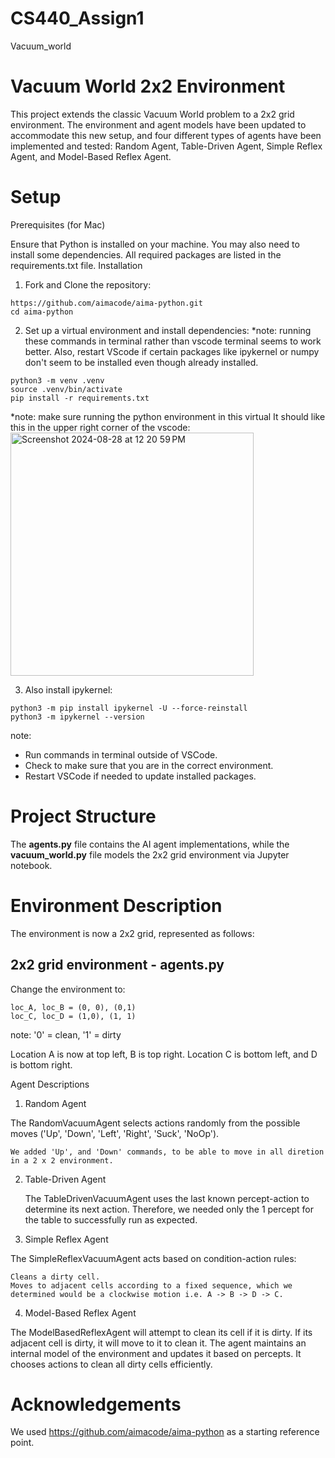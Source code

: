 # CS440_Assign1
Vacuum_world

# Vacuum World 2x2 Environment

This project extends the classic Vacuum World problem to a 2x2 grid environment. The environment and agent models have been updated to accommodate this new setup, and four different types of agents have been implemented and tested: Random Agent, Table-Driven Agent, Simple Reflex Agent, and Model-Based Reflex Agent.

# Setup
Prerequisites (for Mac)

Ensure that Python is installed on your machine. You may also need to install some dependencies. All required packages are listed in the requirements.txt file.
Installation

1. Fork and Clone the repository:
```
https://github.com/aimacode/aima-python.git
cd aima-python
```
2. Set up a virtual environment and install dependencies:
*note: running these commands in terminal rather than vscode terminal seems to work better. 
Also, restart VScode if certain packages like ipykernel or numpy don't seem to be installed even though already installed. 
```
python3 -m venv .venv
source .venv/bin/activate
pip install -r requirements.txt
```
*note: make sure running the python environment in this virtual
It should like this in the upper right corner of the vscode: 
<img width="389" alt="Screenshot 2024-08-28 at 12 20 59 PM" src="https://github.com/user-attachments/assets/d09fc2f4-6b06-4661-b382-dd3303737569">

3. Also install ipykernel:
```
python3 -m pip install ipykernel -U --force-reinstall
python3 -m ipykernel --version
```

note: 
- Run commands in terminal outside of VSCode.
- Check to make sure that you are in the correct environment.
- Restart VSCode if needed to update installed packages. 

# Project Structure
The **agents.py** file contains the AI agent implementations, while the **vacuum_world.py** file models the 2x2 grid environment via Jupyter notebook. 

# Environment Description
The environment is now a 2x2 grid, represented as follows:

## 2x2 grid environment - agents.py

Change the environment to: 
```
loc_A, loc_B = (0, 0), (0,1)
loc_C, loc_D = (1,0), (1, 1)
```

note: '0' = clean, '1' = dirty

Location A is now at top left, B is top right. 
Location C is bottom left, and D is bottom right.

Agent Descriptions
1. Random Agent

The RandomVacuumAgent selects actions randomly from the possible moves ('Up', 'Down', 'Left', 'Right', 'Suck', 'NoOp').

    We added 'Up', and 'Down' commands, to be able to move in all diretion in a 2 x 2 environment.

2. Table-Driven Agent

    The TableDrivenVacuumAgent uses the last known percept-action to determine its next action. Therefore, we needed only the 1 percept for the table to successfully     run as expected. 

3. Simple Reflex Agent

The SimpleReflexVacuumAgent acts based on condition-action rules:

    Cleans a dirty cell.
    Moves to adjacent cells according to a fixed sequence, which we determined would be a clockwise motion i.e. A -> B -> D -> C. 

4. Model-Based Reflex Agent

The ModelBasedReflexAgent will attempt to clean its cell if it is dirty. If its adjacent cell is dirty, it will move to it to clean it.  The agent maintains an internal model of the environment and updates it based on percepts. It chooses actions to clean all dirty cells efficiently.

# Acknowledgements
We used https://github.com/aimacode/aima-python as a starting reference point. 
